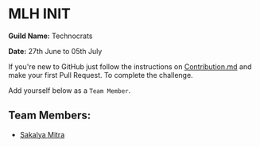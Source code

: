 # MLH INIT 

**Guild Name:** Technocrats

**Date:** 27th June to 05th July

If you're new to GitHub just follow the instructions on [Contribution.md](https://github.com/imanishbarnwal/mlh-init/blob/master/Contribution.md) and make your first Pull Request. To complete the challenge.

Add yourself below as a `Team Member`.

## Team Members:
- [Sakalya Mitra](https://github.com/Sakalya100)

